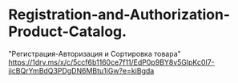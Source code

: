 # Registration-and-Authorization-Product-Catalog.
"Регистрация-Авторизация и Сортировка товара"
https://1drv.ms/x/c/5ccf6b1160ce7f11/EdP0p9BY8v5GlpKc0I7-iicBQrYmBdQ3PDgDN6MBtu1jGw?e=kiBgda

